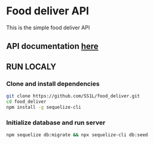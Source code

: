 # Food deliver API

This is the simple food deliver API

## API documentation [here](https://documenter.getpostman.com/view/10642515/Tzm6kvup)

## RUN LOCALY

### Clone and install dependencies
``` bash
git clone https://github.com/SS1L/food_deliver.git
cd food_deliver
npm install -g sequelize-cli
```

### Initialize database and run server
```bash
npm sequelize db:migrate && npx sequelize-cli db:seed
```